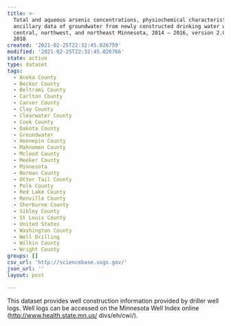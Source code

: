 ```yaml
---
title: >-
  Total and aqueous arsenic concentrations, physiochemical characteristics, and
  ancillary data of groundwater from newly constructed drinking water wells in
  central, northwest, and northeast Minnesota, 2014 – 2016, version 2.0, July
  2018
created: '2021-02-25T22:32:45.026759'
modified: '2021-02-25T22:32:45.026766'
state: active
type: dataset
tags:
  - Anoka County
  - Becker County
  - Beltrami County
  - Carlton County
  - Carver County
  - Clay County
  - Clearwater County
  - Cook County
  - Dakota County
  - Groundwater
  - Hennepin County
  - Mahnomen County
  - Mcleod County
  - Meeker County
  - Minnesota
  - Norman County
  - Otter Tail County
  - Polk County
  - Red Lake County
  - Renville County
  - Sherburne County
  - Sibley County
  - St Louis County
  - United States
  - Washington County
  - Well Drilling
  - Wilkin County
  - Wright County
groups: []
csv_url: 'http://sciencebase.usgs.gov/'
json_url: ''
layout: post

---
```

This dataset provides well construction information provided by driller well logs. Well logs can be accessed on the Minnesota Well Index online (http://www.health.state.mn.us/ divs/eh/cwi/).
